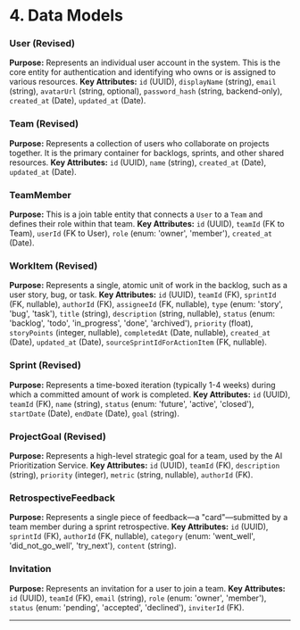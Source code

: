 # 4. Data Models

### User (Revised)
**Purpose:** Represents an individual user account in the system. This is the core entity for authentication and identifying who owns or is assigned to various resources.
**Key Attributes:** `id` (UUID), `displayName` (string), `email` (string), `avatarUrl` (string, optional), `password_hash` (string, backend-only), `created_at` (Date), `updated_at` (Date).

### Team (Revised)
**Purpose:** Represents a collection of users who collaborate on projects together. It is the primary container for backlogs, sprints, and other shared resources.
**Key Attributes:** `id` (UUID), `name` (string), `created_at` (Date), `updated_at` (Date).

### TeamMember
**Purpose:** This is a join table entity that connects a `User` to a `Team` and defines their role within that team.
**Key Attributes:** `id` (UUID), `teamId` (FK to Team), `userId` (FK to User), `role` (enum: 'owner', 'member'), `created_at` (Date).

### WorkItem (Revised)
**Purpose:** Represents a single, atomic unit of work in the backlog, such as a user story, bug, or task.
**Key Attributes:** `id` (UUID), `teamId` (FK), `sprintId` (FK, nullable), `authorId` (FK), `assigneeId` (FK, nullable), `type` (enum: 'story', 'bug', 'task'), `title` (string), `description` (string, nullable), `status` (enum: 'backlog', 'todo', 'in_progress', 'done', 'archived'), `priority` (float), `storyPoints` (integer, nullable), `completedAt` (Date, nullable), `created_at` (Date), `updated_at` (Date), `sourceSprintIdForActionItem` (FK, nullable).

### Sprint (Revised)
**Purpose:** Represents a time-boxed iteration (typically 1-4 weeks) during which a committed amount of work is completed.
**Key Attributes:** `id` (UUID), `teamId` (FK), `name` (string), `status` (enum: 'future', 'active', 'closed'), `startDate` (Date), `endDate` (Date), `goal` (string).

### ProjectGoal (Revised)
**Purpose:** Represents a high-level strategic goal for a team, used by the AI Prioritization Service.
**Key Attributes:** `id` (UUID), `teamId` (FK), `description` (string), `priority` (integer), `metric` (string, nullable), `authorId` (FK).

### RetrospectiveFeedback
**Purpose:** Represents a single piece of feedback—a "card"—submitted by a team member during a sprint retrospective.
**Key Attributes:** `id` (UUID), `sprintId` (FK), `authorId` (FK, nullable), `category` (enum: 'went_well', 'did_not_go_well', 'try_next'), `content` (string).

### Invitation
**Purpose:** Represents an invitation for a user to join a team.
**Key Attributes:** `id` (UUID), `teamId` (FK), `email` (string), `role` (enum: 'owner', 'member'), `status` (enum: 'pending', 'accepted', 'declined'), `inviterId` (FK).

---
